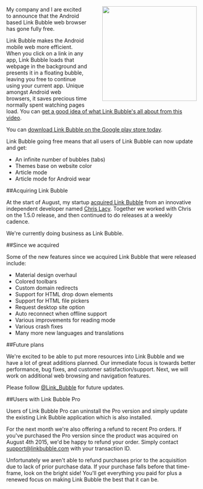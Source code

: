 <img src="/static/img/blogpost_171/linkbubble.png" style="float:right; margin-left: 40px; margin-bottom: 5px; width:250px">
My company and I are excited to announce that the Android based Link Bubble web browser has gone fully free.

Link Bubble makes the Android mobile web more efficient. When you click on a link in any app, Link Bubble loads that webpage in the background and presents it in a floating bubble, leaving you free to continue using your current app.
Unique amongst Android web browsers, it saves precious time normally spent watching pages load. You can [get a good idea of what Link Bubble's all about from this video](https://www.youtube.com/watch?v=82ulEBkk7k0).

You can [download Link Bubble on the Google play store today](https://play.google.com/store/apps/details?id=com.linkbubble.playstore&hl=en).

Link Bubble going free means that all users of Link Bubble can now update and get:

- An infinite number of bubbles (tabs)
- Themes base on website color
- Article mode
- Article mode for Android wear

##Acquiring Link Bubble

At the start of August, my startup [acquired Link Bubble](http://theblerg.net/post/2015/08/05/ive-sold-link-bubble-tappath-and-all-related-assets) from an innovative independent developer named [Chris Lacy](https://twitter.com/chrismlacy).
Together we worked with Chris on the 1.5.0 release, and then continued to do releases at a weekly cadence.

We're currently doing business as Link Bubble.

##Since we acquired

Some of the new features since we acquired Link Bubble that were released include:

- Material design overhaul
- Colored toolbars
- Custom domain redirects
- Support for HTML drop down elements
- Support for HTML file pickers
- Request desktop site option
- Auto reconnect when offline support
- Various improvements for reading mode
- Various crash fixes
- Many more new languages and translations

##Future plans

We're excited to be able to put more resources into Link Bubble and we have a lot of great additions planned. Our immediate focus is towards better performance, bug fixes, and customer satisfaction/support. Next, we will work on additional web browsing and navigation features.

Please follow [@Link_Bubble](https://twitter.com/Link_Bubble) for future updates.

##Users with Link Bubble Pro

Users of Link Bubble Pro can uninstall the Pro version and simply update the existing Link Bubble application which is also installed.

For the next month we're also offering a refund to recent Pro orders.  If you've purchased the Pro version since the product was acquired on August 4th 2015, we'd be happy to refund your order.
Simply contact [support@linkbubble.com](mailto:support@linkbubble.com) with your transaction ID.

Unfortunately we aren't able to refund purchases prior to the acquisition due to lack of prior purchase data.
If your purchase falls before that time-frame, look on the bright side! You'll get everything you paid for plus a renewed focus on making Link Bubble the best that it can be.
